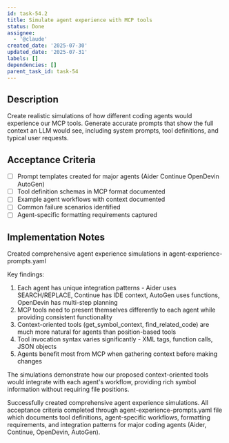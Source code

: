 ```yaml
---
id: task-54.2
title: Simulate agent experience with MCP tools
status: Done
assignee:
  - '@claude'
created_date: '2025-07-30'
updated_date: '2025-07-31'
labels: []
dependencies: []
parent_task_id: task-54
---
```


## Description

Create realistic simulations of how different coding agents would experience our MCP tools. Generate accurate prompts that show the full context an LLM would see, including system prompts, tool definitions, and typical user requests.

## Acceptance Criteria

- [ ] Prompt templates created for major agents (Aider Continue OpenDevin AutoGen)
- [ ] Tool definition schemas in MCP format documented
- [ ] Example agent workflows with context documented
- [ ] Common failure scenarios identified
- [ ] Agent-specific formatting requirements captured

## Implementation Notes

Created comprehensive agent experience simulations in agent-experience-prompts.yaml

Key findings:

1. Each agent has unique integration patterns - Aider uses SEARCH/REPLACE, Continue has IDE context, AutoGen uses functions, OpenDevin has multi-step planning
2. MCP tools need to present themselves differently to each agent while providing consistent functionality
3. Context-oriented tools (get_symbol_context, find_related_code) are much more natural for agents than position-based tools
4. Tool invocation syntax varies significantly - XML tags, function calls, JSON objects
5. Agents benefit most from MCP when gathering context before making changes

The simulations demonstrate how our proposed context-oriented tools would integrate with each agent's workflow, providing rich symbol information without requiring file positions.

Successfully created comprehensive agent experience simulations. All acceptance criteria completed through agent-experience-prompts.yaml file which documents tool definitions, agent-specific workflows, formatting requirements, and integration patterns for major coding agents (Aider, Continue, OpenDevin, AutoGen).
